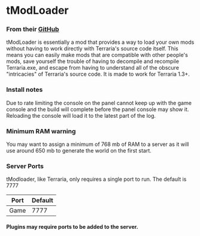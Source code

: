 # tModLoader
### From their [GitHub](https://github.com/tModLoader/tModLoader)
tModLoader is essentially a mod that provides a way to load your own mods without having to work directly with Terraria's source code itself. This means you can easily make mods that are compatible with other people's mods, save yourself the trouble of having to decompile and recompile Terraria.exe, and escape from having to understand all of the obscure "intricacies" of Terraria's source code. It is made to work for Terraria 1.3+.

### Install notes
Due to rate limiting the console on the panel cannot keep up with the game console and the build will complete before the panel console may show it. Reloading the console will load it to the latest part of the log.

### Minimum RAM warning
You may want to assign a minimum of 768 mb of RAM to a server as it will use around 650 mb to generate the world on the first start.


### Server Ports
tModloader, like Terraria, only requires a single port to run. The default is 7777

| Port    | Default |
|---------|---------|
| Game    | 7777    |

#### Plugins may require ports to be added to the server.
